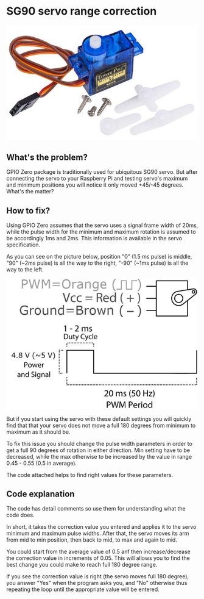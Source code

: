 # SG90 servo range correction

![SG90 image](/images/sg90.jpg)

## What's the problem?

GPIO Zero package is traditionally used for ubiquitous SG90 servo. But after connecting the servo to your Raspberry Pi and testing servo's maximum and minimum positions you will notice it only moved +45/-45 degrees. What's the matter?

## How to fix?

Using GPIO Zero assumes that the servo uses a signal frame width of 20ms, while the pulse width for the minimum and maximum rotation is assumed to be accordingly 1ms and 2ms. This information is available in the servo specification.

As you can see on the picture below, position "0" (1.5 ms pulse) is middle, "90" (~2ms pulse) is all the way to the right, "-90" (~1ms pulse) is all the way to the left.

![SG90 image](/images/sg90_pwm.jpg)

But if you start using the servo with these default settings you will quickly find that that your servo does not move a full 180 degrees from minimum to maximum as it should be.

To fix this issue you should change the pulse width parameters in order to get a full 90 degrees of rotation in either direction. Min setting have to be decreased, while the max otherwise to be increased by the value in range 0.45 - 0.55 (0.5 in average).

The code attached helps to find right values for these parameters.

## Code explanation

The code has detail comments so use them for understanding what the code does. 

In short, it takes the correction value you entered and applies it to the servo minimum and maximum pulse widths. After that, the servo moves its arm from mid to min position, then back to mid, to max and again to mid.

You could start from the average value of 0.5 anf then increase/decrease the correction value in increments of 0.05. This will allows you to find the best change you could make to reach full 180 degree range.

If you see the correction value is right (the servo moves full 180 degree), you answer "Yes" when the program asks you, and "No" otherwise thus repeating the loop until the appropriate value will be entered.
